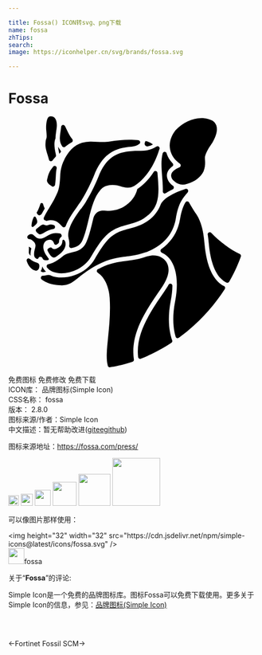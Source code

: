 ```yaml
---

title: Fossa() ICON转svg、png下载
name: fossa
zhTips: 
search: 
image: https://iconhelper.cn/svg/brands/fossa.svg

---
```


# Fossa  <small style="font-size: 60%;font-weight: 100"></small>

<div id="svg" class="svg-wrap">
<svg role="img" viewBox="0 0 24 24" xmlns="http://www.w3.org/2000/svg"><title>Fossa icon</title><path d="M3.744,12.816c0,0-0.033-0.092,0.059-0.164c0.118-0.085,0.269-0.17,0.354-0.072 l0.007,0.007l0,0l0.007,0.007l0,0l0,0c0.066,0.072,0.144,0.098,0.223,0.098c0.17,0,0.347-0.118,0.426-0.17 c0.19-0.131,0.321-0.242,0.347-0.583v-0.013c0-0.007,0-0.105,0.085-0.124c0.033-0.007,0.066,0.013,0.092,0.033 c0.066,0.059,0.144,0.203,0.131,0.413c-0.026,0.308-0.177,0.583-0.446,0.819c-0.02,0.02-0.039,0.033-0.059,0.052 c-0.164,0.131-0.321,0.249-0.465,0.347c-0.203,0.111-0.387-0.059-0.478-0.17c-0.039-0.052-0.072-0.098-0.124-0.177l-0.013-0.026 C3.836,12.999,3.784,12.907,3.744,12.816L3.744,12.816L3.744,12.816L3.744,12.816z M3.089,14.801 c0.02,0.013,0.039,0.026,0.059,0.039c0.026,0.02,0.052,0.033,0.085,0.046c0.072,0.033,0.144,0.02,0.269-0.013 c0.033-0.007,0.066-0.013,0.098-0.02c-0.157-0.144-0.275-0.314-0.36-0.505C3.233,14.5,3.194,14.657,3.089,14.801L3.089,14.801 L3.089,14.801z M4.95,3.197C4.95,3.191,4.943,3.191,4.95,3.197C4.871,3.099,4.806,3.001,4.753,2.903 c0.02,0.177,0.052,0.354,0.085,0.511c0.013,0.059,0.02,0.111,0.033,0.164c0.059-0.066,0.118-0.124,0.17-0.183 C5.009,3.263,4.95,3.197,4.95,3.197L4.95,3.197L4.95,3.197z M2.113,13.327c0.007-0.013,0.007-0.033,0.007-0.059v-0.02 c-0.007-0.072,0-0.144,0.007-0.229c0.007-0.105,0.026-0.203,0.052-0.308l0,0c0-0.007,0-0.013,0.007-0.02 c0.007-0.02,0.013-0.066,0.007-0.079l0,0c-0.079-0.059-0.17-0.111-0.236-0.144c0.013,0.151,0.007,0.314,0,0.406v0.026v0.013v0.007 c-0.007,0.098-0.013,0.21,0.138,0.373C2.093,13.307,2.106,13.314,2.113,13.327L2.113,13.327L2.113,13.327z M16.691,6.532 c0.079,0,0.157-0.007,0.236-0.02c0.124-0.039,0.21-0.059,0.223-0.066c0.688-0.203,1.258-0.642,1.52-1.173 c0.183-0.478,0.164-0.845,0.144-1.107c-0.007-0.059-0.007-0.118-0.007-0.177c-0.007-0.459,0.563-1.258,0.681-1.422 c0.413-0.681,0.55-1.265,0.413-1.684c-0.124-0.373-0.432-0.498-0.439-0.505l0,0h-0.007c-0.118-0.052-0.236-0.098-0.36-0.131 C18.899,0.197,18.69,0.17,18.473,0.17c-0.858,0-1.795,0.439-2.496,1.179c0,0.007-0.007,0.013-0.013,0.02 c-0.256,0.334-0.662,1.016-0.485,1.821c0.124,0.55,0.426,0.983,0.924,1.33c0.066,0.046,0.098,0.118,0.085,0.197 s-0.059,0.138-0.131,0.164c-0.007,0-0.629,0.236-0.76,0.636c-0.052,0.157-0.02,0.328,0.105,0.518 C15.722,6.041,16.082,6.532,16.691,6.532L16.691,6.532L16.691,6.532L16.691,6.532z M3.03,11.283c0.092,0,0.216-0.052,0.419-0.177 c0.282-0.17,0.563-0.282,0.845-0.328h0.013c0.092-0.02,0.157-0.098,0.157-0.197v-0.007v-0.013 c-0.007-0.072-0.052-0.138-0.124-0.164c-0.007,0-0.013-0.007-0.02-0.007c-0.072-0.026-0.151-0.039-0.236-0.039H4.079 c-0.111,0-0.177,0.02-0.249,0.046c-0.059,0.02-0.111,0.033-0.177,0.033H3.613c-0.059-0.007-0.118-0.026-0.157-0.046 c-0.046-0.02-0.085-0.033-0.131-0.033c-0.02,0-0.033,0-0.052,0.007c-0.124,0.026-0.256,0.138-0.301,0.183 c0,0-0.007,0.007-0.013,0.007H2.952c-0.079,0.066-0.164,0.138-0.249,0.203l-0.039,0.039c0,0-0.007,0.007-0.007,0.013l-0.013,0.02 c-0.013,0.026-0.02,0.059-0.02,0.085c0,0.052,0.02,0.105,0.059,0.144c0.007,0.007,0.013,0.013,0.02,0.02l0,0 c0.007,0.007,0.013,0.013,0.02,0.02C2.867,11.224,2.932,11.283,3.03,11.283L3.03,11.283L3.03,11.283L3.03,11.283z M12.675,23.174 c0.007,0,0.013-0.007,0.02-0.007c0.983-0.393,1.946-0.891,2.863-1.487l0.039-0.026c0.052-0.039,0.092-0.098,0.092-0.164l0,0v-0.007 v-0.013c0-0.013,0-0.02-0.007-0.033c0-0.007-0.007-0.013-0.007-0.02l-0.007-0.013c-0.21-0.583-0.505-1.854-0.131-3.774 c0.098-0.491,0.151-0.963,0.157-1.402v-0.007v-0.02v-0.007v-0.013C15.682,16.079,15.597,16,15.499,16 c-0.066,0-0.124,0.033-0.157,0.079l-0.007,0.013v0.007l-0.013,0.013c-0.105,0.197-0.236,0.4-0.387,0.616 c-1.566,2.247-2.745,4.134-2.523,6.283c0.013,0.105,0.098,0.177,0.197,0.177C12.629,23.188,12.655,23.181,12.675,23.174 L12.675,23.174L12.675,23.174z M9.753,23.987l0.033-0.007c0.367-0.052,1.114-0.19,2.07-0.505l0,0l0.013-0.007h0.007 c0.007,0,0.013-0.007,0.02-0.007l0,0c0.072-0.033,0.118-0.105,0.118-0.183l0,0v-0.013l-0.007-0.026 c-0.321-2.359,0.924-4.364,2.575-6.735c1.055-1.514,0.773-2.247,0.465-2.667c-0.301-0.36-0.688-0.537-1.16-0.537 c-0.216,0-0.452,0.039-0.701,0.118c-0.216,0.072-0.439,0.138-0.668,0.197c-0.229,0.052-0.472,0.098-0.721,0.138 c-0.164,0.026-0.328,0.046-0.485,0.066c-0.812,0.105-1.586,0.203-2.49,0.675l-0.013,0.013H8.796 c-0.072,0.033-0.138,0.072-0.21,0.105l0,0H8.58c-0.007,0.007-0.02,0.007-0.026,0.013H8.547c-0.02,0.013-0.033,0.026-0.046,0.046 c0,0-0.007,0.007-0.007,0.013v0.007l-0.013,0.013c-0.013,0.026-0.02,0.059-0.02,0.085c0,0.059,0.026,0.118,0.072,0.157H8.58v0.033 c0.609,0.38,1.048,1.317,1.114,2.385c0.085,1.369-0.039,2.634-0.151,3.741v0.013c-0.118,1.153-0.21,2.057-0.033,2.706v0.007v0.007 c0,0.013,0.007,0.033,0.013,0.046C9.556,23.954,9.628,24,9.707,24C9.74,23.987,9.746,23.987,9.753,23.987L9.753,23.987 L9.753,23.987z M4.223,4.226c0.007-0.007,0.007-0.007,0.013-0.013l0,0V4.206C4.328,4.095,4.413,3.99,4.498,3.898 c0.007-0.007,0.007-0.007,0.013-0.013c0.026-0.033,0.046-0.079,0.046-0.124V3.754V3.741v-0.02C4.544,3.643,4.531,3.558,4.511,3.486 c-0.085-0.426-0.183-0.95,0-1.382c0-0.229,0.039-0.465,0.066-0.675V1.415c0.02-0.124,0.039-0.249,0.052-0.373 c0.039-0.393-0.033-0.721-0.197-0.898C4.341,0.046,4.229,0,4.092,0h-0.02C4.007,0,3.915,0,3.817,0.092 C3.751,0.17,3.699,0.321,3.659,0.511C3.607,0.786,3.607,1.094,3.62,1.271c0.066,0.662,0.052,0.747,0,0.891 C3.594,2.228,3.561,2.319,3.548,2.693C3.535,2.975,3.653,3.368,3.771,3.741v0.007C3.81,3.872,3.849,4.003,3.882,4.134l0,0 c0,0.007,0.007,0.02,0.007,0.026v0.007c0.033,0.079,0.105,0.131,0.19,0.131C4.131,4.292,4.183,4.265,4.223,4.226L4.223,4.226 L4.223,4.226z M4.465,6.565c0-0.007,0.007-0.02,0.007-0.026l0,0V6.532C4.505,6.296,4.531,5.982,4.55,5.51 c0.007-0.138,0.026-0.288,0.052-0.439l0,0l0.02-0.085c0-0.013,0.007-0.026,0.007-0.039V4.94V4.927 C4.616,4.822,4.531,4.744,4.432,4.744c-0.059,0-0.118,0.026-0.151,0.072c0,0-0.007,0.007-0.007,0.013v0.007 C4.203,4.927,4.157,4.986,4.144,4.999L4.138,5.006C4.072,5.078,4.013,5.17,3.961,5.274c-0.124,0.242-0.183,0.485-0.19,0.505v0.007 C3.744,5.89,3.718,6.002,3.692,6.12c0,0.072,0.02,0.138,0.059,0.203C3.823,6.454,3.961,6.572,4.17,6.69l0.007,0.007 c0.007,0.007,0.013,0.007,0.02,0.013c0.026,0.013,0.052,0.02,0.085,0.02C4.36,6.716,4.446,6.657,4.465,6.565L4.465,6.565 L4.465,6.565z M5.428,2.922L5.428,2.922l0.013-0.013C5.625,2.752,5.828,2.614,6.057,2.49h0.007 c0.066-0.033,0.098-0.105,0.098-0.177V2.306V2.293c-0.007-0.039-0.02-0.079-0.046-0.111C5.9,1.926,5.73,1.579,5.586,1.271 L5.572,1.245C5.527,1.153,5.481,1.061,5.441,0.976l0,0l0,0l-0.02-0.039C5.389,0.871,5.317,0.826,5.245,0.826 c-0.066,0-0.124,0.033-0.157,0.079c0,0-0.007,0.007-0.007,0.013v0.007L5.068,0.937c-0.013,0.026-0.02,0.046-0.02,0.072L5.042,1.075 C5.029,1.212,5.009,1.343,4.989,1.468C4.957,1.697,4.924,1.913,4.924,2.123C4.93,2.405,4.996,2.634,5.14,2.85v0.007 c0,0.007,0.007,0.007,0.013,0.013c0.039,0.052,0.098,0.079,0.164,0.079C5.35,2.968,5.396,2.948,5.428,2.922L5.428,2.922 L5.428,2.922z M5.487,10.49L5.487,10.49c0.249-0.675,0.727-1.343,1.114-1.887C6.758,8.38,6.916,8.17,7.02,7.993 c0.839-1.363,1.297-2.64,1.304-2.654c0-0.007,0.007-0.013,0.007-0.02c0.387-0.865,0.865-1.468,1.461-1.848 c0.524-0.334,1.133-0.511,1.972-0.57h0.013c0.301-0.02,0.544-0.098,0.721-0.242V2.654h0.007l0.013-0.013h0.007 c0.013-0.013,0.033-0.026,0.039-0.039c0.026-0.033,0.046-0.079,0.046-0.124V2.47V2.457c-0.007-0.092-0.085-0.17-0.177-0.177 l-0.059-0.007c-0.242-0.026-0.505-0.039-0.786-0.039c-0.577,0-1.225,0.059-1.867,0.17C9.517,2.437,9.301,2.457,9.052,2.457 c-0.197,0-0.387-0.013-0.577-0.02c-0.183-0.007-0.373-0.02-0.557-0.02c-0.079,0-0.144,0-0.21,0.007 C7.512,2.431,7.315,2.464,7.112,2.516l0,0L7.06,2.529H7.053C6.306,2.745,5.658,3.407,5.265,4.331c0,0,0,0.007-0.007,0.007 c-0.17,0.4-0.269,0.819-0.288,1.179c-0.046,0.917-0.098,1.317-0.242,1.69V7.22L4.714,7.233C4.649,7.397,4.57,7.554,4.472,7.758 l-0.02,0.046C4.314,8.072,4.131,8.387,3.948,8.695L3.895,8.78C3.869,8.819,3.849,8.858,3.823,8.898 C3.666,9.166,3.509,9.441,3.41,9.651v0.013L3.397,9.677c0,0.007-0.007,0.013-0.007,0.013l0,0C3.384,9.71,3.378,9.736,3.378,9.756 c0,0.085,0.052,0.157,0.124,0.183c0.007,0,0.013,0.007,0.02,0.007l0.013,0.007c0.026,0.013,0.052,0.02,0.079,0.033 c0.013,0.007,0.033,0.013,0.039,0.013c0.013,0,0.033-0.007,0.046-0.013h0.007c0.079-0.026,0.197-0.059,0.38-0.059h0.007 c0.216,0,0.413,0.059,0.583,0.164c0.131,0.085,0.308,0.249,0.478,0.446c0.039,0.046,0.092,0.072,0.157,0.072 C5.382,10.621,5.455,10.568,5.487,10.49L5.487,10.49L5.487,10.49z M6.057,12.593L6.057,12.593c0.013,0,0.02-0.007,0.026-0.007H6.09 c0.432-0.105,0.786-0.229,1.009-0.753c0.242-0.563,0.406-1.245,0.563-1.907l0.052-0.21c0.262-1.081,0.524-2.025,1.088-2.673 l0.007-0.007c0.02-0.026,0.046-0.052,0.066-0.072l0,0c0.007-0.007,0.007-0.007,0.013-0.013c0.007-0.007,0.007-0.007,0.013-0.013 C9.156,6.696,9.53,6.565,9.956,6.565c0.21,0,0.426,0.033,0.649,0.092l0,0h0.007c0.039,0.013,0.079,0.02,0.118,0.033 c0.203,0.059,0.439,0.131,0.688,0.131l0,0c0.223,0,0.426-0.052,0.629-0.17l0,0h0.007c0.013-0.007,1.533-0.839,2.346-3.355V3.289 c0.007-0.013,0.007-0.033,0.013-0.046l0,0l0.013-0.033V3.204l0.007-0.013c0.007-0.02,0.013-0.033,0.02-0.052l0.013-0.033 c0.007-0.02,0.007-0.033,0.007-0.052V3.047V3.034c-0.013-0.105-0.098-0.177-0.197-0.177c-0.039,0-0.072,0.013-0.105,0.033 l-0.013,0.007c-0.544,0.36-1.094,0.393-1.704,0.4c-0.229,0-0.432,0.007-0.622,0.02h-0.013c-1.304,0.092-2.333,0.491-3.086,2.169 C8.698,5.569,8.233,6.847,7.394,8.21c-0.111,0.183-0.269,0.4-0.426,0.622L6.935,8.845c-0.59,0.819-1.389,1.946-1.173,2.804v0.013 c0.059,0.21,0.079,0.413,0.066,0.603l0,0v0.007v0.007c0,0.033-0.007,0.059-0.013,0.092l0,0v0.007v0.02 c0,0.111,0.092,0.203,0.203,0.203C6.031,12.593,6.044,12.593,6.057,12.593L6.057,12.593L6.057,12.593z M15.066,7.338L15.066,7.338 l0.013-0.007h0.007h0.007c0.183-0.118,0.387-0.229,0.616-0.341l0,0c0.007,0,0.013-0.007,0.026-0.013 c0.066-0.033,0.098-0.105,0.098-0.177V6.794V6.781c-0.007-0.052-0.033-0.105-0.079-0.138l0,0c-0.229-0.164-0.36-0.341-0.387-0.38 c-0.197-0.301-0.249-0.596-0.157-0.878c0.072-0.216,0.229-0.419,0.472-0.596h0.007c0.007,0,0.007-0.007,0.013-0.007l0,0 c0.046-0.039,0.072-0.092,0.072-0.151V4.626V4.613c-0.007-0.052-0.026-0.092-0.066-0.131l-0.052-0.046l0.007-0.007 c-0.229-0.249-0.393-0.518-0.498-0.812l0,0l-0.02-0.079c-0.026-0.085-0.105-0.144-0.19-0.144c-0.066,0-0.124,0.033-0.157,0.079 c-0.007,0.007-0.013,0.02-0.02,0.033c-0.007,0.007-0.007,0.02-0.013,0.026c0,0.007,0,0.007-0.007,0.013v0.007v0.007 c-0.17,0.668-0.105,1.409-0.046,2.195v0.007c0.039,0.459,0.079,0.937,0.066,1.402v0.007v0.013v0.007 c0,0.111,0.092,0.197,0.203,0.197C15.001,7.364,15.04,7.351,15.066,7.338L15.066,7.338L15.066,7.338z M5.075,16.164 c0.727,0,1.101-0.308,1.664-0.767l0.026-0.02c0.079-0.066,0.157-0.131,0.242-0.197h0.007c0.033-0.026,0.059-0.046,0.092-0.072 l0.007-0.007h0.007c0.341-0.269,0.832-0.622,1.546-0.976c0.439-0.229,0.871-0.393,1.363-0.511c0.426-0.105,0.826-0.157,1.258-0.21 l0.026-0.007c0.151-0.02,0.308-0.039,0.465-0.066c0.465-0.066,0.911-0.17,1.317-0.314c1.638-0.57,2.68-1.723,2.929-3.25 C16.219,8.557,16.534,8,17.012,7.437c0.039-0.046,0.085-0.098,0.144-0.164c0.033-0.039,0.052-0.085,0.052-0.138V7.129V7.115 c-0.013-0.105-0.098-0.183-0.197-0.183c-0.026,0-0.046,0.007-0.072,0.013l-0.092,0.033V6.971c-0.649,0.216-1.972,0.74-2.28,1.474 c-0.007,0.026-0.02,0.046-0.026,0.072c-0.138,0.347-0.328,0.655-0.583,0.93c-0.812,0.878-1.612,1.088-2.391,1.291 c-0.747,0.197-1.448,0.38-2.143,1.179l-0.007,0.007c-0.007,0.007-0.426,0.446-1.147,1.704c-0.406,0.714-1.094,1.271-1.946,1.566 c-0.4,0.144-0.826,0.216-1.232,0.216c-0.36,0-0.708-0.059-0.989-0.177l0,0H4.098H4.085L4.072,15.22 c-0.079-0.033-0.157-0.052-0.236-0.052c-0.085,0-0.164,0.02-0.236,0.033c-0.072,0.02-0.157,0.039-0.242,0.039H3.332H3.325h-0.02 H3.292c-0.059,0.007-0.111,0.033-0.144,0.079c0,0-0.007,0.007-0.007,0.013v0.007l-0.013,0.013c-0.013,0.026-0.02,0.059-0.02,0.085 c0,0.059,0.026,0.118,0.072,0.157L3.188,15.6c0.046,0.039,0.098,0.072,0.151,0.105C3.797,16,4.38,16.144,5.055,16.151h0.02V16.164 L5.075,16.164z M13.559,2.516c-0.111-0.052-0.236-0.105-0.373-0.144c-0.02-0.007-0.039-0.013-0.066-0.02 c-0.013,0.046-0.059,0.144-0.059,0.144c-0.013,0.033-0.026,0.072-0.026,0.111c0,0.151,0.118,0.269,0.269,0.269 c0.02,0,0.033,0,0.052-0.007c0.013,0,0.02-0.007,0.033-0.007c0.151-0.039,0.295-0.098,0.439-0.177 C13.749,2.627,13.664,2.568,13.559,2.516L13.559,2.516L13.559,2.516z M16.285,21.183L16.285,21.183 c0.007-0.007,0.013-0.013,0.02-0.013l0.013-0.007c0.334-0.242,0.668-0.505,0.983-0.773c1.324-1.12,2.464-2.418,3.394-3.859v-0.007 c0.007-0.007,0.013-0.02,0.02-0.026c0.013-0.026,0.026-0.059,0.026-0.092V16.4v-0.013c-0.007-0.066-0.046-0.124-0.105-0.157h-0.007 l0,0c-0.197-0.098-0.387-0.229-0.557-0.4c-0.701-0.688-1.14-1.894-1.297-3.577l-0.013-0.111c-0.052-0.59-0.164-1.815-0.747-2.732 l0,0c-0.256-0.373-0.505-0.767-0.727-1.173l-0.007-0.013c-0.039-0.059-0.098-0.092-0.17-0.092c-0.066,0-0.124,0.033-0.157,0.079 l0,0c0,0.007-0.007,0.007-0.007,0.013l-0.013,0.02c-0.236,0.413-0.393,0.904-0.511,1.592c-0.19,1.166-0.806,2.149-1.769,2.844 c-0.007,0-0.007,0.007-0.013,0.007l-0.007,0.007c-0.013,0.013-0.026,0.02-0.039,0.039c0,0-0.007,0.007-0.007,0.013v0.007 l-0.013,0.013c-0.013,0.026-0.02,0.059-0.02,0.085c0,0.079,0.046,0.151,0.124,0.183l0.039,0.02 c0.256,0.118,0.485,0.288,0.675,0.518c0.708,0.839,0.911,2.352,0.557,4.147c-0.256,1.297-0.177,2.274-0.066,2.863 c0.033,0.17,0.072,0.334,0.118,0.485c0,0.007,0,0.007,0.007,0.013c0.026,0.085,0.105,0.138,0.19,0.138 C16.219,21.209,16.252,21.202,16.285,21.183L16.285,21.183L16.285,21.183z M21.127,15.817l0.007-0.013l0.007-0.013 c0.609-1.068,0.95-1.946,1.101-2.378c0-0.007,0.007-0.013,0.007-0.013c0.007-0.02,0.007-0.039,0.007-0.059v-0.007V13.32 c-0.007-0.066-0.046-0.124-0.105-0.157c-0.963-0.459-1.88-1.14-2.726-2.011c0,0-0.02-0.02-0.026-0.026 c-0.033-0.033-0.085-0.046-0.131-0.046c-0.066,0-0.124,0.033-0.157,0.079c0,0-0.007,0.007-0.007,0.013v0.007l-0.013,0.013 c-0.013,0.026-0.02,0.059-0.02,0.085v0.02v0.007l0.007,0.02c0.046,0.308,0.072,0.583,0.092,0.78l0.013,0.111 c0.098,1.081,0.38,2.529,1.153,3.302c0.157,0.157,0.328,0.282,0.498,0.36l0.059,0.026c0.026,0.013,0.052,0.013,0.079,0.013 C21.029,15.902,21.088,15.869,21.127,15.817L21.127,15.817L21.127,15.817z M2.965,14.264L2.965,14.264v-0.007v-0.007v-0.013l0,0 c-0.013-0.105-0.085-0.197-0.19-0.229c-0.007,0-0.013,0-0.02-0.007c-0.072-0.02-0.151-0.046-0.236-0.085H2.513 c-0.098-0.046-0.203-0.105-0.308-0.17c-0.046-0.026-0.098-0.066-0.157-0.111l-0.007-0.007c-0.033-0.02-0.072-0.039-0.111-0.039 c-0.059,0-0.118,0.033-0.151,0.079l0,0c-0.007,0.007-0.007,0.013-0.013,0.02l0,0c-0.013,0.026-0.02,0.059-0.02,0.092 c0,0.02,0,0.033,0.007,0.046c0,0.007,0,0.007,0.007,0.013c0.007,0.02,0.013,0.046,0.02,0.066c0.098,0.275,0.256,0.511,0.446,0.668 l0,0c0.151,0.124,0.308,0.19,0.439,0.183c0.013,0,0.026-0.007,0.039-0.007c0.059-0.013,0.111-0.039,0.151-0.092 C2.952,14.539,2.971,14.395,2.965,14.264L2.965,14.264L2.965,14.264z M5.088,11.387v-0.013c-0.007-0.079-0.059-0.144-0.138-0.17 H4.943c-0.098-0.026-0.21-0.039-0.334-0.039c-0.039,0-0.085,0-0.124,0.007c-0.262,0.02-0.537,0.118-0.819,0.288 c-0.262,0.164-0.472,0.236-0.649,0.236c-0.236,0-0.393-0.138-0.577-0.314c-0.079-0.079-0.164-0.118-0.262-0.118 c-0.066,0-0.131,0.02-0.203,0.052c-0.013,0.007-0.052,0.039-0.085,0.066c-0.013,0.013-0.02,0.026-0.033,0.039l0,0l-0.007,0.007 c0,0-0.007,0.007-0.007,0.013v0.007l-0.013,0.013c-0.013,0.026-0.02,0.059-0.02,0.085c0,0.105,0.079,0.19,0.177,0.197h0.013 c0.098,0.007,0.197,0.052,0.295,0.124c0.393,0.295,0.314,0.544,0.249,0.793c-0.013,0.039-0.02,0.079-0.033,0.124l-0.007,0.02 c-0.02,0.085-0.033,0.164-0.039,0.242C2.46,13.117,2.46,13.183,2.46,13.242c0.013,0.236,0.118,0.308,0.21,0.36 c0.013,0.007,0.026,0.013,0.039,0.02s0.033,0.013,0.052,0.013c0.052,0,0.098-0.033,0.118-0.079c0-0.007,0.007-0.013,0.007-0.02 c0-0.007,0.007-0.013,0.013-0.02V13.51c0-0.007,0.007-0.007,0.007-0.013l0.013-0.013c0.007-0.007,0.013-0.013,0.02-0.013 c0.007-0.007,0.013-0.007,0.02-0.013c0.007,0,0.007-0.007,0.013-0.007c0.007,0,0.007-0.007,0.013-0.007h0.007 c0.007,0,0.007-0.007,0.013-0.007l0,0h0.007h0.007H3.03h0.02h0.02h0.02h0.02c0.007,0,0.013,0,0.02,0.007h0.007l0.013,0.007 c0.007,0,0.013,0.007,0.026,0.013c0.007,0,0.007,0.007,0.013,0.007c0.007,0.007,0.013,0.007,0.02,0.013l0.013,0.013l0.013,0.013 c0.007,0.007,0.013,0.013,0.013,0.02l0,0c0,0.007,0.007,0.007,0.007,0.013v0.007c0,0.007,0.007,0.007,0.007,0.013l0.007,0.007 c0,0.007,0.007,0.007,0.007,0.013c0.02,0.059,0.052,0.098,0.105,0.131c0.059,0.033,0.131,0.052,0.223,0.052 c0.052,0,0.111-0.007,0.17-0.02c0.066-0.02,0.098-0.052,0.098-0.072c0.007-0.026-0.013-0.072-0.046-0.111l-0.007-0.007 c-0.013-0.013-0.02-0.026-0.033-0.046c-0.039-0.059-0.079-0.105-0.131-0.183l-0.02-0.033c-0.072-0.105-0.131-0.21-0.177-0.321 l-0.02-0.046c-0.131-0.328-0.124-0.642,0.02-0.865c0.111-0.17,0.288-0.262,0.505-0.269h0.007c0.262,0,0.36,0.223,0.406,0.373l0,0 c0.02,0.072,0.085,0.118,0.164,0.118c0.033,0,0.059-0.007,0.079-0.02c0.007-0.007,0.013-0.007,0.02-0.013s0.013-0.007,0.02-0.013 c0.144-0.098,0.183-0.124,0.197-0.321c0-0.111,0.046-0.262,0.164-0.36c0.007-0.007,0.013-0.007,0.02-0.013 c0.046-0.039,0.072-0.092,0.072-0.151C5.088,11.394,5.088,11.394,5.088,11.387L5.088,11.387L5.088,11.387z M14.293,5.772 c-0.007-0.118-0.02-0.236-0.026-0.354V5.405c-0.013-0.105-0.098-0.183-0.197-0.183c-0.066,0-0.124,0.033-0.157,0.079 c0,0-0.007,0.007-0.007,0.013V5.32l-0.013,0.013c-0.649,1.002-1.33,1.474-1.559,1.618c-0.059,0.269-0.288,1.029-1.133,1.586 c-0.02,0.013-0.039,0.026-0.059,0.039c-0.013,0.007-0.026,0.013-0.039,0.026c-0.871,0.531-1.789,0.426-1.789,0.426l0,0 c-0.865-0.124-1.107,0.432-1.199,0.78l-0.052,0.21c-0.164,0.681-0.328,1.382-0.59,1.979c-0.328,0.76-0.904,0.898-1.409,1.016 c-0.295,0.072-0.57,0.138-0.793,0.314c-0.02,0.02-0.039,0.039-0.066,0.052c-0.164,0.131-0.321,0.249-0.472,0.347l-0.046,0.033 c-0.295,0.19-0.57,0.314-0.812,0.367l-0.033,0.007c-0.007,0-0.013,0-0.02,0.007H3.81c-0.092,0.02-0.151,0.105-0.151,0.197 c0,0.039,0.013,0.079,0.033,0.111l0,0c0.007,0.007,0.013,0.013,0.02,0.026c0,0,0,0.007,0.007,0.007 c0.124,0.157,0.295,0.282,0.511,0.373l0.013,0.007c0.242,0.098,0.531,0.151,0.839,0.151c0.924,0,2.201-0.491,2.824-1.579 c0.727-1.265,1.16-1.736,1.206-1.782c0.773-0.891,1.572-1.101,2.346-1.304c0.753-0.197,1.461-0.38,2.195-1.173 c0.223-0.236,0.387-0.498,0.498-0.799c0.007-0.026,0.02-0.052,0.026-0.072C14.437,7.535,14.365,6.637,14.293,5.772L14.293,5.772 L14.293,5.772z M3.469,8.799c0-0.007,0-0.02-0.007-0.026V8.767C3.417,8.675,3.364,8.55,3.325,8.393V8.38 c-0.02-0.052-0.072-0.098-0.131-0.098c-0.046,0-0.085,0.02-0.111,0.052l0,0c0,0.007-0.007,0.013-0.007,0.013l0,0 c0,0,0,0.007-0.007,0.007C3.063,8.36,3.063,8.373,3.063,8.38C2.998,8.577,2.932,8.753,2.86,8.911 C2.814,9.009,2.768,9.094,2.722,9.179l0,0l0,0c0,0,0,0.007-0.007,0.007l0,0c0,0,0,0,0,0.007l0,0c0,0.007-0.007,0.013-0.007,0.026 c0,0.013,0,0.02,0.007,0.033c0,0,0,0.007,0.007,0.007c0.013,0.013,0.02,0.026,0.033,0.046l0,0C2.801,9.382,2.88,9.461,2.971,9.461 c0.098,0,0.197-0.085,0.242-0.17c0-0.007,0.007-0.007,0.007-0.013C3.292,9.14,3.378,8.989,3.463,8.845 c0-0.007,0.007-0.013,0.007-0.013l0,0c0.007-0.013,0.007-0.02,0.007-0.033C3.469,8.806,3.469,8.806,3.469,8.799L3.469,8.799 L3.469,8.799L3.469,8.799z M2.624,9.651c0-0.007-0.007-0.007-0.007-0.013c0,0,0-0.007-0.007-0.007 c-0.02-0.026-0.052-0.046-0.085-0.046c-0.033,0-0.066,0.013-0.085,0.039l0,0c0,0,0,0.007-0.007,0.007c0,0,0,0,0,0.007l0,0 c0,0,0,0.007-0.007,0.007l0,0c-0.164,0.328-0.197,0.603-0.21,0.819v0.013l0,0c0,0.059,0.046,0.105,0.105,0.105 c0.02,0,0.039-0.007,0.059-0.02l0.007-0.007c0.026-0.02,0.052-0.039,0.072-0.059l0.007-0.007c0.033-0.026,0.105-0.085,0.183-0.17 c0,0,0,0,0.007-0.007l0,0l0.007-0.007l0,0C2.834,10.149,2.762,9.907,2.624,9.651L2.624,9.651L2.624,9.651z"/></svg>
</div>
<detail full-name='fossa'></detail>

<div class="detail-page">
<p>
<span><span class="badge-success badge">免费图标</span> <span class="badge-success badge">免费修改</span>  <span class="badge-success badge">免费下载</span> </span>
<br/>
<span>
ICON库：
<span class="badge-secondary badge">品牌图标(Simple Icon)</span> 
</span>
<br/>
<span>
CSS名称：
<span class="badge-secondary badge">fossa</span> 
</span>

<br/>
<span>
版本：
<span class="badge-secondary badge">2.8.0</span> 
</span>
<br/>
<span>图标来源/作者：<span class="badge-light badge">Simple Icon</span></span> 
<br/>
<span class="zh-detail">中文描述：暂无<span class="help-link"><span>帮助改进</span>(<a href="https://gitee.com/liuwave/icon-helper/edit/master/json/brands/fossa.json" target="_blank" rel="noopener noreferrer">gitee</a><a href="https://github.com/liuwave/icon-helper/edit/master/json/brands/fossa.json" target="_blank" rel="noopener noreferrer">github</a></span>)</span><br/>
</p>
</div><div class="description description alert alert-light"><p>图标来源地址：<a href="https://fossa.com/press/" target="_blank" rel="noopener noreferrer">https://fossa.com/press/</a></p></div>
<div class="alert alert-dark">
<img height="21" width="21" src="https://cdn.jsdelivr.net/npm/simple-icons@latest/icons/fossa.svg" />
<img height="24" width="24" src="https://cdn.jsdelivr.net/npm/simple-icons@latest/icons/fossa.svg" />
<img height="32" width="32" src="https://cdn.jsdelivr.net/npm/simple-icons@latest/icons/fossa.svg" />
<img height="48" width="48" src="https://cdn.jsdelivr.net/npm/simple-icons@latest/icons/fossa.svg" />
<img height="64" width="64" src="https://cdn.jsdelivr.net/npm/simple-icons@latest/icons/fossa.svg" />
<img height="96" width="96" src="https://cdn.jsdelivr.net/npm/simple-icons@latest/icons/fossa.svg" />

</div>
<div>
  <p>可以像图片那样使用：    
  </p>
  <div class="alert alert-primary" style="font-size: 14px">
    &lt;img height="32" width="32" src="https://cdn.jsdelivr.net/npm/simple-icons@latest/icons/fossa.svg" /&gt;
    <copy-btn content='<img height="32" width="32" src="https://cdn.jsdelivr.net/npm/simple-icons@latest/icons/fossa.svg" />'></copy-btn>
  </div>
  <div class="alert alert-secondary">
    <img height="32" width="32" src="https://cdn.jsdelivr.net/npm/simple-icons@latest/icons/fossa.svg" />fossa
    <copy-btn content="fossa" btn-title="复制图标名称"></copy-btn>
  </div>
</div>
<div class="icon-detail__container">
<p>关于“<b>Fossa</b>”的评论:</p>
</div>
<Vssue title="关于“Fossa”的评论" />
<div><p>Simple Icon是一个免费的品牌图标库。图标Fossa可以免费下载使用。更多关于  Simple Icon的信息，参见：<a target="_blank" href="https://iconhelper.cn/brands.html">品牌图标(Simple Icon)</a>
</p></div>


<div style="padding:2rem 0 " class="page-nav"><p class="inner"><span class="prev">←<router-link to="/icon/fortinet.html">Fortinet</router-link></span> <span class="next"><router-link to="/icon/fossil-scm.html">Fossil SCM</router-link>→</span></p></div>
